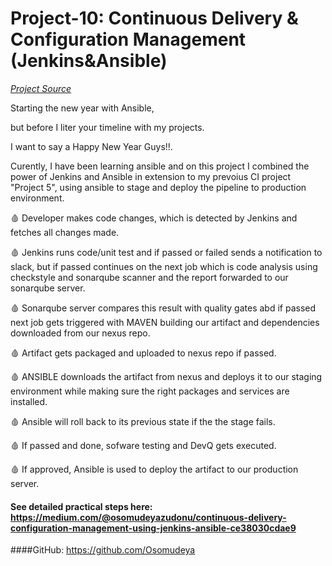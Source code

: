 # Project-10: Continuous Delivery & Configuration Management (Jenkins&Ansible)

[_Project Source_](https://www.udemy.com/course/devopsprojects/?src=sac&kw=devops+projects)

Starting the new year with Ansible,

but before I liter your timeline with my projects.

I want to say a Happy New Year Guys!!.

Curently, I have been learning ansible and on this project I combined the power of Jenkins and Ansible in extension to my prevoius CI project "Project 5", using ansible to stage and deploy the pipeline to production environment.

🩸 Developer makes code changes, which is detected by Jenkins and fetches all changes made.

🩸 Jenkins runs code/unit test and if passed or failed sends a notification to slack, but if passed continues on the next job which is code analysis using checkstyle and sonarqube scanner and the report forwarded to our sonarqube server.

🩸 Sonarqube server compares this result with quality gates abd if passed next job gets triggered with MAVEN building our artifact and dependencies downloaded from our nexus repo.

🩸 Artifact gets packaged and uploaded to nexus repo if passed.

🩸 ANSIBLE downloads the artifact from nexus and deploys it to our staging environment while making sure the right packages and services are installed.

🩸 Ansible will roll back to its previous state if the the stage fails.

🩸 If passed and done, sofware testing and DevQ gets executed.

🩸 If approved, Ansible is used to deploy the artifact to our production server.

#### See detailed practical steps here: https://medium.com/@osomudeyazudonu/continuous-delivery-configuration-management-using-jenkins-ansible-ce38030cdae9

####GitHub: https://github.com/Osomudeya
